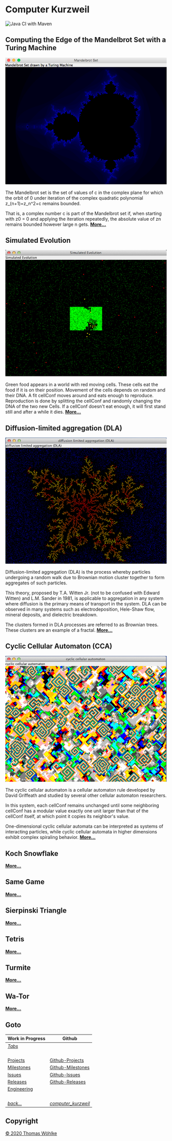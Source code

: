 # Computer Kurzweil

![Java CI with Maven](https://github.com/Computer-Kurzweil/computer_kurzweil/workflows/Java%20CI%20with%20Maven/badge.svg)

## Computing the Edge of the Mandelbrot Set with a Turing Machine
![Computing the Area outside the Mandelbrot Set](etc/tabs/mandelbrot/img/screen03.png)

The Mandelbrot set is the set of values of c in the complex plane for which the orbit of 0 
under iteration of the complex quadratic polynomial z_(n+1)=z_n^2+c remains bounded.

That is, a complex number c is part of the Mandelbrot set if, when starting with z0 = 0 
and applying the iteration repeatedly, the absolute value of zn remains bounded 
however large n gets. **[More...](etc/tabs/mandelbrot/README.md)**

## Simulated Evolution
![Early Screen](etc/tabs/simulatedevolution/img/screen1.png)

Green food appears in a world with red moving cells. These cells eat the food if it is on their position.
Movement of the cells depends on random and their DNA. A fit cellConf moves around and eats enough to reproduce.
Reproduction is done by splitting the cellConf and randomly changing the DNA of the two new Cells.
If a cellConf doesn't eat enough, it will first stand still and after a while it dies. **[More...](etc/tabs/simulatedevolution/README.md)**

## Diffusion-limited aggregation (DLA) 
![The Dendrite after a while](etc/tabs/dla/img/screen2.png)

Diffusion-limited aggregation (DLA) is the process whereby particles undergoing a random walk due to Brownian motion cluster together to form aggregates of such particles.

This theory, proposed by T.A. Witten Jr. (not to be confused with Edward Witten) and L.M. Sander in 1981, is applicable to aggregation
in any system where diffusion is the primary means of transport in the system. DLA can be observed in many systems such as electrodeposition,
Hele-Shaw flow, mineral deposits, and dielectric breakdown.

The clusters formed in DLA processes are referred to as Brownian trees. These clusters are an example of a fractal. **[More...](etc/tabs/dla/README.md)**

## Cyclic Cellular Automaton (CCA)
![Later Screen](etc/tabs/cca/img/screen2.png)

The cyclic cellular automaton is a cellular automaton rule developed by David Griffeath and studied by several other cellular automaton researchers.

In this system, each cellConf remains unchanged until some neighboring cellConf has a modular value exactly one unit larger than that of the cellConf itself, at which point it copies its neighbor's value.

One-dimensional cyclic cellular automata can be interpreted as systems of interacting particles, while cyclic cellular automata in higher dimensions exhibit complex spiraling behavior. **[More...](etc/tabs/cca/README.md)**

## Koch Snowflake
**[More...](etc/tabs/kochsnowflake/README.md)**

## Same Game
**[More...](etc/tabs/samegame/README.md)**

## Sierpinski Triangle
**[More...](etc/tabs/sierpinskitriangle/README.md)**

## Tetris
**[More...](etc/tabs/tetris/README.md)**

## Turmite
**[More...](etc/tabs/turmite/README.md)**

## Wa-Tor
**[More...](etc/tabs/wator/README.md)**

## Goto

| Work in Progress | Github                          |
|------------------|---------------------------------|
| *[Tabs](etc/tabs/TABS.md)* | &nbsp; |
| &nbsp; | &nbsp; |
| [Projects](etc/PROJECTS.md)       | [Github-Projects](https://github.com/Computer-Kurzweil/computer_kurzweil/projects) |
| [Milestones](etc/MILESTONES.md)   | [Github-Milestones](https://github.com/Computer-Kurzweil/computer_kurzweil/milestones) |
| [Issues](etc/ISSUES.md)           | [Github-Issues](https://github.com/Computer-Kurzweil/computer_kurzweil/issues) |
| [Releases](etc/RELEASES.md)       | [Github-Releases](https://github.com/Computer-Kurzweil/computer_kurzweil/releases) |
| [Engineering](etc/ENGINEERING.md) | &nbsp; |
| &nbsp; | &nbsp; |
| *[back...](README.md)* | *[computer_kurzweil](https://github.com/Computer-Kurzweil/computer_kurzweil)* |

## Copyright
[&copy; 2020 Thomas W&ouml;hlke](etc/LICENSE.code.md)

